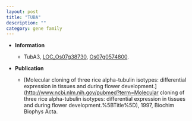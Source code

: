 ```yaml
---
layout: post
title: "TUBA"
description: ""
category: gene family
---
```


* **Information**  
    + TubA3, [LOC_Os07g38730](http://rice.uga.edu/cgi-bin/ORF_infopage.cgi?orf=LOC_Os07g38730), [Os07g0574800](https://rapdb.dna.affrc.go.jp/locus/?name=Os07g0574800).

* **Publication**  
    + [Molecular cloning of three rice alpha-tubulin isotypes: differential expression in tissues and during flower development.](http://www.ncbi.nlm.nih.gov/pubmed?term=Molecular cloning of three rice alpha-tubulin isotypes: differential expression in tissues and during flower development.%5BTitle%5D), 1997, Biochim Biophys Acta.


